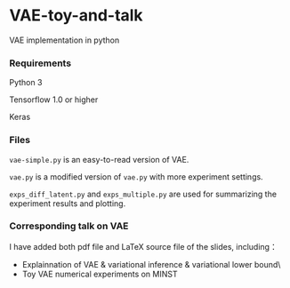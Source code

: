 # VAE-toy-and-talk
VAE implementation in python

### Requirements
Python 3

Tensorflow 1.0 or higher

Keras

### Files
`vae-simple.py` is an easy-to-read version of VAE.

`vae.py` is a modified version of `vae.py` with more experiment settings.

`exps_diff_latent.py` and `exps_multiple.py` are used for summarizing the experiment results and plotting.

### Corresponding talk on VAE

I have added both pdf file and LaTeX source file of the slides, including：

- Explainnation of VAE & variational inference & variational lower bound\\
- Toy VAE numerical experiments on MINST
